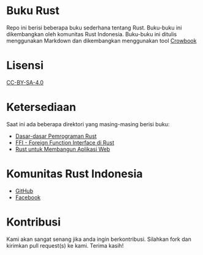 # Buku Rust

Repo ini berisi beberapa buku sederhana tentang Rust. Buku-buku ini dikembangkan oleh komunitas Rust Indonesia. Buku-buku ini ditulis menggunakan Markdown dan dikembangkan menggunakan tool [Crowbook](https://github.com/lise-henry/crowbook)

# Lisensi

[CC-BY-SA-4.0](LICENSE.md)

# Ketersediaan

Saat ini ada beberapa direktori yang masing-masing berisi buku:

* [Dasar-dasar Pemrograman Rust](dasar-dasar-rust/)
* [FFI - Foreign Function Interface di Rust](ffi-rust/)
* [Rust untuk Membangun Aplikasi Web](rust-untuk-web/)

# Komunitas Rust Indonesia

* [GitHub](https://github.com/rustid)
* [Facebook](https://www.facebook.com/groups/103462766847162)

# Kontribusi

Kami akan sangat senang jika anda ingin berkontribusi. Silahkan fork dan kirimkan pull request(s) ke kami. Terima kasih!


